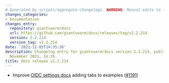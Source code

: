```yaml
---
# Generated by scripts/aggregate-changelogs. WARNING: Manual edits to this files will be overwritten.
changes_categories:
- Documentation
changes_entry:
  repository: giantswarm/docs
  url: https://github.com/giantswarm/docs/releases/tag/v2.2.214
  version: 2.2.214
  version_tag: v2.2.214
date: '2021-11-05T14:35:36'
description: Changelog entry for giantswarm/docs version 2.2.214, published on 05
  November 2021, 14:35.
title: docs release v2.2.214
---
```


- Improve [OIDC settings docs](https://docs.giantswarm.io/advanced/configure-dex-in-your-cluster/) adding tabs to examples ([#1191](https://github.com/giantswarm/docs/pull/1191))
